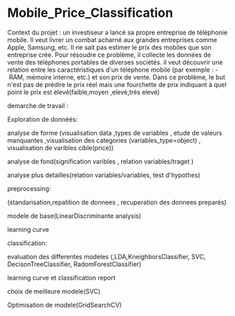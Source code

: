# Mobile_Price_Classification
Context du projet : un investiseur a lancé sa propre entreprise de téléphonie mobile. Il veut livrer un combat acharné aux grandes entreprises comme Apple, Samsung, etc.
Il ne sait pas estimer le prix des mobiles que son entreprise crée. 
Pour résoudre ce problème, il collecte les données de vente des téléphones portables de diverses sociétés.
il veut découvrir une relation entre les caractéristiques d'un téléphone mobile (par exemple : - RAM, mémoire interne, etc.) et son prix de vente.
Dans ce problème, le but n'est pas de prédire le prix réel mais une fourchette de prix indiquant à quel point le prix est élevé(faible,moyen ,elevé,trés elevé)

demarche de travail :

Exploration de donnéés:

analyse de forme (visualisation data  ,types de variables , etude de valeurs manquantes ,visualisation des categories (variables_type=object)
, visualisation de varibles cible(price))

analyse de fond(signification varibles  , relation variables/traget )

analyse plus detailles(relation variables/variables, test d'hypothes)

preprocessing:

(standarisation,repatition de donnees , recuperation des donnees preparés)

modele de base(LinearDiscriminante analysis)

learning curve 

classification:

evaluation des differentes modeles (,LDA,KneighborsClassifier, SVC, DecisonTreeClassifier, RadomForestClassifier)

learning curve et classification report 

choix de meilleure modele(SVC)

Optimisation de modele(GridSearchCV)






